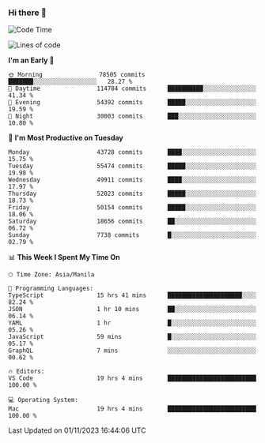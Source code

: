 ### Hi there 👋

<!--START_SECTION:waka-->
![Code Time](http://img.shields.io/badge/Code%20Time-4%2C477%20hrs%2019%20mins-blue)

![Lines of code](https://img.shields.io/badge/From%20Hello%20World%20I%27ve%20Written-108.7%20million%20lines%20of%20code-blue)

**I'm an Early 🐤** 

```text
🌞 Morning                78505 commits       ███████░░░░░░░░░░░░░░░░░░   28.27 % 
🌆 Daytime                114784 commits      ██████████░░░░░░░░░░░░░░░   41.34 % 
🌃 Evening                54392 commits       █████░░░░░░░░░░░░░░░░░░░░   19.59 % 
🌙 Night                  30003 commits       ███░░░░░░░░░░░░░░░░░░░░░░   10.80 % 
```
📅 **I'm Most Productive on Tuesday** 

```text
Monday                   43728 commits       ████░░░░░░░░░░░░░░░░░░░░░   15.75 % 
Tuesday                  55474 commits       █████░░░░░░░░░░░░░░░░░░░░   19.98 % 
Wednesday                49911 commits       ████░░░░░░░░░░░░░░░░░░░░░   17.97 % 
Thursday                 52023 commits       █████░░░░░░░░░░░░░░░░░░░░   18.73 % 
Friday                   50154 commits       █████░░░░░░░░░░░░░░░░░░░░   18.06 % 
Saturday                 18656 commits       ██░░░░░░░░░░░░░░░░░░░░░░░   06.72 % 
Sunday                   7738 commits        █░░░░░░░░░░░░░░░░░░░░░░░░   02.79 % 
```


📊 **This Week I Spent My Time On** 

```text
🕑︎ Time Zone: Asia/Manila

💬 Programming Languages: 
TypeScript               15 hrs 41 mins      █████████████████████░░░░   82.24 % 
JSON                     1 hr 10 mins        ██░░░░░░░░░░░░░░░░░░░░░░░   06.14 % 
YAML                     1 hr                █░░░░░░░░░░░░░░░░░░░░░░░░   05.26 % 
JavaScript               59 mins             █░░░░░░░░░░░░░░░░░░░░░░░░   05.17 % 
GraphQL                  7 mins              ░░░░░░░░░░░░░░░░░░░░░░░░░   00.62 % 

🔥 Editors: 
VS Code                  19 hrs 4 mins       █████████████████████████   100.00 % 

💻 Operating System: 
Mac                      19 hrs 4 mins       █████████████████████████   100.00 % 
```


 Last Updated on 01/11/2023 16:44:06 UTC
<!--END_SECTION:waka-->


<!--
**rad182/rad182** is a ✨ _special_ ✨ repository because its `README.md` (this file) appears on your GitHub profile.

Here are some ideas to get you started:

- 🔭 I’m currently working on ...
- 🌱 I’m currently learning ...
- 👯 I’m looking to collaborate on ...
- 🤔 I’m looking for help with ...
- 💬 Ask me about ...
- 📫 How to reach me: ...
- 😄 Pronouns: ...
- ⚡ Fun fact: ...
-->
